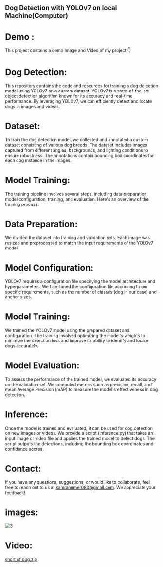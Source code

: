 ## Dog Detection with YOLOv7 on local Machine(Computer)

# Demo :

This project contains a demo Image and Video of my project :point_down:

# Dog Detection:
This repository contains the code and resources for training a dog detection model using YOLOv7 on a custom dataset. YOLOv7 is a state-of-the-art object detection algorithm known for its accuracy and real-time performance. By leveraging YOLOv7, we can efficiently detect and locate dogs in images and videos.


# Dataset:
To train the dog detection model, we collected and annotated a custom dataset consisting of various dog breeds. The dataset includes images captured from different angles, backgrounds, and lighting conditions to ensure robustness. The annotations contain bounding box coordinates for each dog instance in the images.


# Model Training:
The training pipeline involves several steps, including data preparation, model configuration, training, and evaluation. Here's an overview of the training process:


# Data Preparation:
We divided the dataset into training and validation sets. Each image was resized and preprocessed to match the input requirements of the YOLOv7 model.

# Model Configuration:
YOLOv7 requires a configuration file specifying the model architecture and hyperparameters. We fine-tuned the configuration file according to our specific requirements, such as the number of classes (dog in our case) and anchor sizes.

# Model Training:
We trained the YOLOv7 model using the prepared dataset and configuration. The training involved optimizing the model's weights to minimize the detection loss and improve its ability to identify and locate dogs accurately.

# Model Evaluation:
To assess the performance of the trained model, we evaluated its accuracy on the validation set. We computed metrics such as precision, recall, and mean Average Precision (mAP) to measure the model's effectiveness in dog detection.

# Inference:
Once the model is trained and evaluated, it can be used for dog detection on new images or videos. We provide a script (inference.py) that takes an input image or video file and applies the trained model to detect dogs. The script outputs the detections, including the bounding box coordinates and confidence scores.


# Contact:
If you have any questions, suggestions, or would like to collaborate, feel free to reach out to us at kamranumer080@gmail.com. We appreciate your feedback!


# images:

![3](https://github.com/KamranUmer/yolov7-1/assets/86089489/d44972d5-4e5c-4849-96c4-ca1c134cdbba)


# Video:

[short of dog.zip](https://github.com/KamranUmer/yolov7-1/files/12046000/short.of.dog.zip)


